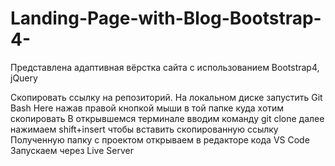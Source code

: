 # Landing-Page-with-Blog-Bootstrap-4-
Представлена адаптивная вёрстка сайта с использованием Bootstrap4, jQuery


Скопировать ссылку на репозиторий. 
На локальном диске запустить Git Bash Here нажав правой кнопкой мыши в той папке куда хотим скопировать
В открывшемся терминале вводим команду git clone далее нажимаем shift+insert чтобы вставить скопированную ссылку
Полученную папку с проектом открываем в редакторе кода VS Code
Запускаем через Live Server
